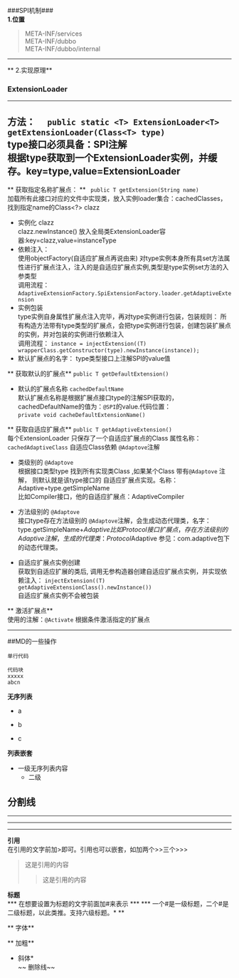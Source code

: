 
###SPI机制###  
**1.位置**  
>META-INF/services  
>META-INF/dubbo  
>META-INF/dubbo/internal  
---

** 2.实现原理**  
### ExtensionLoader  
---
方法： `  public static <T> ExtensionLoader<T> getExtensionLoader(Class<T> type)`  
type接口必须具备：SPI注解  
根据type获取到一个ExtensionLoader实例，并缓存。key=type,value=ExtensionLoader    
---

** 获取指定名称扩展点： ** ` public T getExtension(String name)`   
加载所有此接口对应的文件中实现类，放入实例loader集合：cachedClasses，找到指定name的Class<?> clazz 
   * 实例化 clazz   
   clazz.newInstance() 放入全局类ExtensionLoader容器:key=clazz,value=instanceType   
   * 依赖注入：   
   使用objectFactory(自适应扩展点再说由来) 对type实例本身所有具set方法属性进行扩展点注入，注入的是自适应扩展点实例,类型是type实例set方法的入参类型  
  调用流程： `AdaptiveExtensionFactory.SpiExtensionFactory.loader.getAdaptiveExtension` 
 * 实例包装  
  type实例自身属性扩展点注入完毕，再对type实例进行包装，包装规则： 所有构造方法带有type类型的扩展点，会把type实例进行包装，创建包装扩展点的实例，并对包装的实例进行依赖注入  
调用流程： `instance = injectExtension((T) wrapperClass.getConstructor(type).newInstance(instance));`  
  * 默认扩展点的名字： type类型接口上注解SPI的value值  
  
** 获取默认的扩展点** `public T getDefaultExtension()`  
   * 默认的扩展点名称 `cachedDefaultName`  
   默认扩展点名称是根据扩展点接口type的注解SPI获取的，cachedDefaultName的值为：`@SPI`的value.代码位置：  
	`private void cacheDefaultExtensionName()`
 
** 获取自适应扩展点** `public T getAdaptiveExtension()`  
   每个ExtensionLoader 只保存了一个自适应扩展点的Class 属性名称：`cachedAdaptiveClass` 自适应Class依赖 `@Adaptove`注解  
   * 类级别的 `@Adaptove`   
   根据接口类型type 找到所有实现类Class ,如果某个Class 带有`@Adaptove` 注解， 则默认就是该type接口的 自适应扩展点实现。名称：Adaptive+type.getSimpleName  
   比如Compiler接口，他的自适应扩展点：AdaptiveCompiler
   
 * 方法级别的 `@Adaptove`  
 接口type存在方法级别的 `@Adaptove`注解，会生成动态代理类，名字：type.getSimpleName+$Adaptive  
 比如Protocol接口扩展点，存在方法级别的Adaptive注解，生成的代理类：Protocol$Adaptive 参见：com.adaptive包下的动态代理类。
 
 * 自适应扩展点实例创建  
获取到自适应扩展的类后, 调用无参构造器创建自适应扩展点实例，并实现依赖注入：
 `injectExtension((T) getAdaptiveExtensionClass().newInstance())`  
 自适应扩展点实例不会被包装
 
 ** 激活扩展点**   
 使用的注解：`@Activate` 根据条件激活指定的扩展点
 

  
   
  




   











---
##MD的一些操作

`单行代码`

```
代码块
xxxxx
abcn

```

**无序列表**

+ a
- b
* c

**列表嵌套**
*  一级无序列表内容     
    * 二级

**分割线**  
---
----
***
*****

**引用**  
在引用的文字前加>即可。引用也可以嵌套，如加两个>>三个>>>  
> 这是引用的内容
> >这是引用的内容

**标题**   
*** 在想要设置为标题的文字前面加#来表示 ***
*** 一个#是一级标题，二个#是二级标题，以此类推。支持六级标题。* **

** 字体**

** 加粗**  
  * 斜体*  
~~ 删除线~~  





